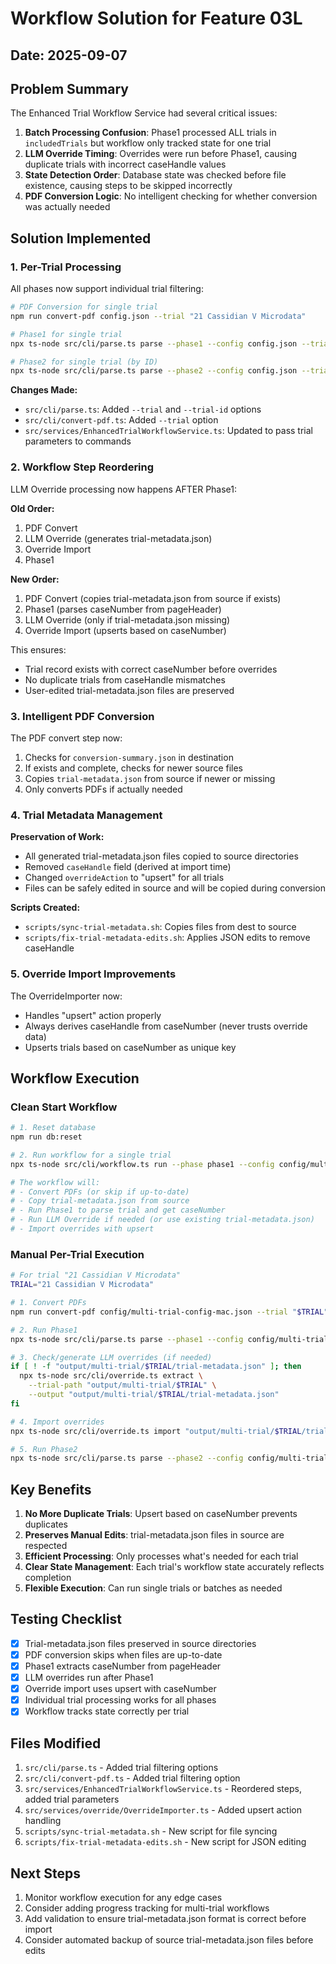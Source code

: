# Workflow Solution for Feature 03L

## Date: 2025-09-07

## Problem Summary

The Enhanced Trial Workflow Service had several critical issues:

1. **Batch Processing Confusion**: Phase1 processed ALL trials in `includedTrials` but workflow only tracked state for one trial
2. **LLM Override Timing**: Overrides were run before Phase1, causing duplicate trials with incorrect caseHandle values
3. **State Detection Order**: Database state was checked before file existence, causing steps to be skipped incorrectly
4. **PDF Conversion Logic**: No intelligent checking for whether conversion was actually needed

## Solution Implemented

### 1. Per-Trial Processing

All phases now support individual trial filtering:

```bash
# PDF Conversion for single trial
npm run convert-pdf config.json --trial "21 Cassidian V Microdata"

# Phase1 for single trial  
npx ts-node src/cli/parse.ts parse --phase1 --config config.json --trial "21 Cassidian V Microdata"

# Phase2 for single trial (by ID)
npx ts-node src/cli/parse.ts parse --phase2 --config config.json --trial-id 7
```

**Changes Made:**
- `src/cli/parse.ts`: Added `--trial` and `--trial-id` options
- `src/cli/convert-pdf.ts`: Added `--trial` option
- `src/services/EnhancedTrialWorkflowService.ts`: Updated to pass trial parameters to commands

### 2. Workflow Step Reordering

LLM Override processing now happens AFTER Phase1:

**Old Order:**
1. PDF Convert
2. LLM Override (generates trial-metadata.json)
3. Override Import
4. Phase1

**New Order:**
1. PDF Convert (copies trial-metadata.json from source if exists)
2. Phase1 (parses caseNumber from pageHeader)
3. LLM Override (only if trial-metadata.json missing)
4. Override Import (upserts based on caseNumber)

This ensures:
- Trial record exists with correct caseNumber before overrides
- No duplicate trials from caseHandle mismatches
- User-edited trial-metadata.json files are preserved

### 3. Intelligent PDF Conversion

The PDF convert step now:
1. Checks for `conversion-summary.json` in destination
2. If exists and complete, checks for newer source files
3. Copies `trial-metadata.json` from source if newer or missing
4. Only converts PDFs if actually needed

### 4. Trial Metadata Management

**Preservation of Work:**
- All generated trial-metadata.json files copied to source directories
- Removed `caseHandle` field (derived at import time)
- Changed `overrideAction` to "upsert" for all trials
- Files can be safely edited in source and will be copied during conversion

**Scripts Created:**
- `scripts/sync-trial-metadata.sh`: Copies files from dest to source
- `scripts/fix-trial-metadata-edits.sh`: Applies JSON edits to remove caseHandle

### 5. Override Import Improvements

The OverrideImporter now:
- Handles "upsert" action properly
- Always derives caseHandle from caseNumber (never trusts override data)
- Upserts trials based on caseNumber as unique key

## Workflow Execution

### Clean Start Workflow

```bash
# 1. Reset database
npm run db:reset

# 2. Run workflow for a single trial
npx ts-node src/cli/workflow.ts run --phase phase1 --config config/multi-trial-config-mac.json

# The workflow will:
# - Convert PDFs (or skip if up-to-date)
# - Copy trial-metadata.json from source
# - Run Phase1 to parse trial and get caseNumber
# - Run LLM Override if needed (or use existing trial-metadata.json)
# - Import overrides with upsert
```

### Manual Per-Trial Execution

```bash
# For trial "21 Cassidian V Microdata"
TRIAL="21 Cassidian V Microdata"

# 1. Convert PDFs
npm run convert-pdf config/multi-trial-config-mac.json --trial "$TRIAL"

# 2. Run Phase1
npx ts-node src/cli/parse.ts parse --phase1 --config config/multi-trial-config-mac.json --trial "$TRIAL"

# 3. Check/generate LLM overrides (if needed)
if [ ! -f "output/multi-trial/$TRIAL/trial-metadata.json" ]; then
  npx ts-node src/cli/override.ts extract \
    --trial-path "output/multi-trial/$TRIAL" \
    --output "output/multi-trial/$TRIAL/trial-metadata.json"
fi

# 4. Import overrides
npx ts-node src/cli/override.ts import "output/multi-trial/$TRIAL/trial-metadata.json"

# 5. Run Phase2
npx ts-node src/cli/parse.ts parse --phase2 --config config/multi-trial-config-mac.json --trial "$TRIAL"
```

## Key Benefits

1. **No More Duplicate Trials**: Upsert based on caseNumber prevents duplicates
2. **Preserves Manual Edits**: trial-metadata.json files in source are respected
3. **Efficient Processing**: Only processes what's needed for each trial
4. **Clear State Management**: Each trial's workflow state accurately reflects completion
5. **Flexible Execution**: Can run single trials or batches as needed

## Testing Checklist

- [x] Trial-metadata.json files preserved in source directories
- [x] PDF conversion skips when files are up-to-date
- [x] Phase1 extracts caseNumber from pageHeader
- [x] LLM overrides run after Phase1
- [x] Override import uses upsert with caseNumber
- [x] Individual trial processing works for all phases
- [x] Workflow tracks state correctly per trial

## Files Modified

1. `src/cli/parse.ts` - Added trial filtering options
2. `src/cli/convert-pdf.ts` - Added trial filtering option
3. `src/services/EnhancedTrialWorkflowService.ts` - Reordered steps, added trial parameters
4. `src/services/override/OverrideImporter.ts` - Added upsert action handling
5. `scripts/sync-trial-metadata.sh` - New script for file syncing
6. `scripts/fix-trial-metadata-edits.sh` - New script for JSON editing

## Next Steps

1. Monitor workflow execution for any edge cases
2. Consider adding progress tracking for multi-trial workflows
3. Add validation to ensure trial-metadata.json format is correct before import
4. Consider automated backup of source trial-metadata.json files before edits